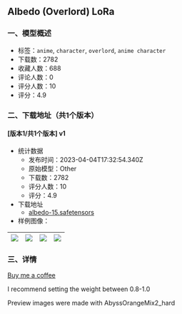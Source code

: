 ## Albedo (Overlord) LoRa
### 一、模型概述

- 标签：`anime`, `character`, `overlord`, `anime character`
- 下载数：2782
- 收藏人数：688
- 评论人数：0
- 评分人数：10
- 评分：4.9

### 二、下载地址（共1个版本）

#### [版本1/共1个版本] v1

- 统计数据
  - 发布时间：2023-04-04T17:32:54.340Z
  - 原始模型：Other
  - 下载数：2782
  - 评分人数：10
  - 评分：4.9
- 下载地址
  - [albedo-15.safetensors](https://civitai.com/api/download/models/36218)
- 样例图像：

| <img src="https://image.civitai.com/xG1nkqKTMzGDvpLrqFT7WA/720b7ce4-3c2c-47a6-1a05-242e6e7c9300/width=450/422429.jpeg" /> | <img src="https://image.civitai.com/xG1nkqKTMzGDvpLrqFT7WA/d53b1504-3caf-46ad-a7d8-35c95f45dd00/width=450/422424.jpeg" /> | <img src="https://image.civitai.com/xG1nkqKTMzGDvpLrqFT7WA/bfdaca0e-1179-41d2-622d-b0dbf8b5d600/width=450/422428.jpeg" /> | <img src="https://image.civitai.com/xG1nkqKTMzGDvpLrqFT7WA/fd5880db-4964-42a0-0d65-440a5de83d00/width=450/422423.jpeg" /> |
| ---- | ---- | ---- | ---- |


### 三、详情
<p><a target="_blank" rel="ugc" href="https://ko-fi.com/sdreamer">Buy me a coffee</a></p><p></p><p>I recommend setting the weight between 0.8-1.0</p><p></p><p>Preview images were made with AbyssOrangeMix2_hard</p><p></p>